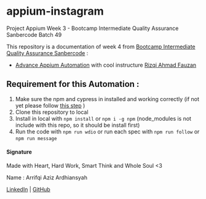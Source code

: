 # appium-instagram
Project Appium Week 3 - Bootcamp Intermediate Quality Assurance Sanbercode Batch 49

This repository is a documentation of week 4 from [Bootcamp Intermediate Quality Assurance Sanbercode](https://sanbercode.com/) :

- [Advance Appium Automation](https://github.com/arrifqiaziz/appium-instagram) with cool instructure [Rizqi Ahmad Fauzan](https://www.linkedin.com/in/rizqifauzan/)

## Requirement for this Automation :
1. Make sure the npm and cypress in installed and working correctly (if not yet please follow [this step](https://appium.io/docs/en/2.1/quickstart/) )
2. Clone this repository to local
3. Install in local with `npm install` or `npm i -g npm` (node_modules is not include with this repo, so it should be install first)
4. Run the code with `npm run wdio` or run each spec with `npm run follow` or `npm run message`


#### Signature

Made with Heart, Hard Work, Smart Think and Whole Soul <3

Name : Arrifqi Aziz Ardhiansyah

[LinkedIn](https://www.linkedin.com/in/arrifqiaziz/) | [GitHub](https://github.com/arrifqiaziz)
